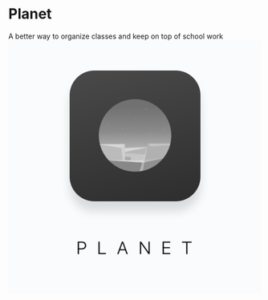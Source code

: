 # Planet
A better way to organize classes and keep on top of school work 
![Alt text](ReadmeResources/planetIconDraft.png?raw=true "planetIconDraft.png")
